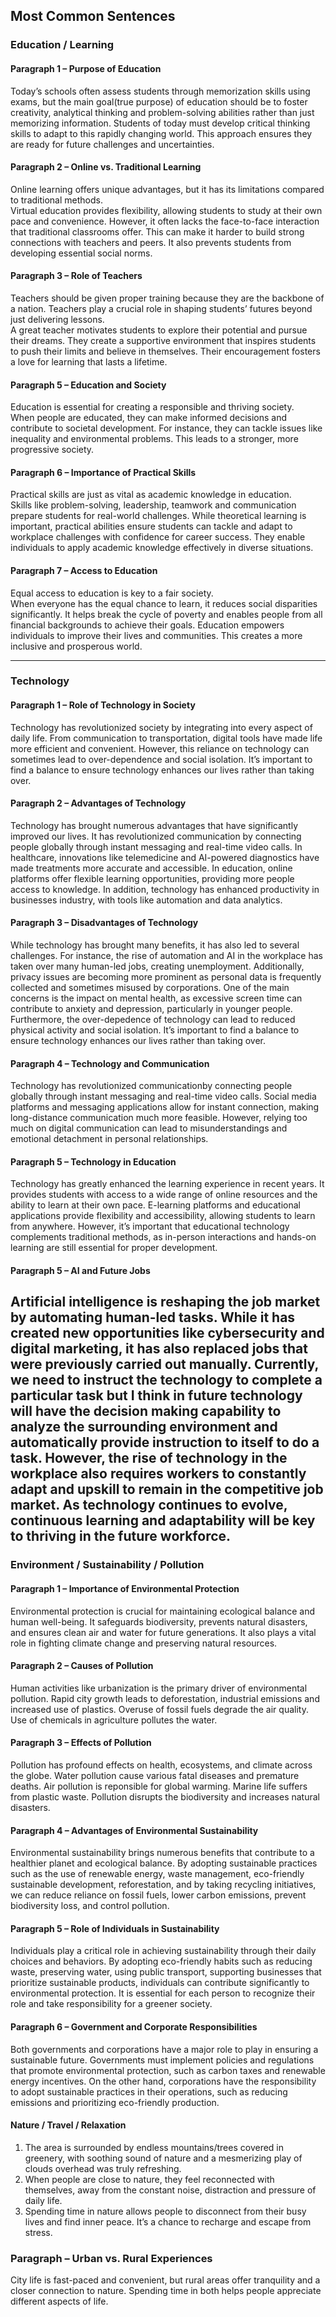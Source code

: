 ## Most Common Sentences

### Education / Learning
#### Paragraph 1 – Purpose of Education
Today’s schools often assess students through memorization skills using exams, but the main goal(true purpose) of education should be to foster creativity, analytical thinking and problem-solving abilities rather than just memorizing information. Students of today must develop critical thinking skills to adapt to this rapidly changing world. This approach ensures they are ready for future challenges and uncertainties.

#### Paragraph 2 – Online vs. Traditional Learning
Online learning offers unique advantages, but it has its limitations compared to traditional methods.  
Virtual education provides flexibility, allowing students to study at their own pace and convenience. However, it often lacks the face-to-face interaction that traditional classrooms offer. This can make it harder to build strong connections with teachers and peers. It also prevents students from developing essential social norms.

#### Paragraph 3 – Role of Teachers  
Teachers should be given proper training because they are the backbone of a nation. Teachers play a crucial role in shaping students’ futures beyond just delivering lessons.  
A great teacher motivates students to explore their potential and pursue their dreams. They create a supportive environment that inspires students to push their limits and believe in themselves. Their encouragement fosters a love for learning that lasts a lifetime. 

#### Paragraph 5 – Education and Society
Education is essential for creating a responsible and thriving society.  
When people are educated, they can make informed decisions and contribute to societal development. For instance, they can tackle issues like inequality and environmental problems. This leads to a stronger, more progressive society.

#### Paragraph 6 – Importance of Practical Skills 
Practical skills are just as vital as academic knowledge in education.  
Skills like problem-solving, leadership, teamwork and communication prepare students for real-world challenges. While theoretical learning is important, practical abilities ensure students can tackle and adapt to workplace challenges with confidence for career success. They enable individuals to apply academic knowledge effectively in diverse situations.

#### Paragraph 7 – Access to Education
Equal access to education is key to a fair society.  
When everyone has the equal chance to learn, it reduces social disparities significantly. It helps break the cycle of poverty and enables people from all financial backgrounds to achieve their goals. Education empowers individuals to improve their lives and communities. This creates a more inclusive and prosperous world.

---

### Technology

#### Paragraph 1 – Role of Technology in Society
Technology has revolutionized society by integrating into every aspect of daily life. From communication to transportation, digital tools have made life more efficient and convenient. However, this reliance on technology can sometimes lead to over-dependence and social isolation. It’s important to find a balance to ensure technology enhances our lives rather than taking over.

#### Paragraph 2 – Advantages of Technology
Technology has brought numerous advantages that have significantly improved our lives. It has revolutionized communication by connecting people globally through instant messaging and real-time video calls. In healthcare, innovations like telemedicine and AI-powered diagnostics have made treatments more accurate and accessible. In education, online platforms offer flexible learning opportunities, providing more people access to knowledge. In addition, technology has enhanced productivity in businesses industry, with tools like automation and data analytics.

#### Paragraph 3 – Disadvantages of Technology
While technology has brought many benefits, it has also led to several challenges. For instance, the rise of automation and AI in the workplace has taken over many human-led jobs, creating unemployment. Additionally, privacy issues are becoming more prominent as personal data is frequently collected and sometimes misused by corporations. One of the main concerns is the impact on mental health, as excessive screen time can contribute to anxiety and depression, particularly in younger people. Furthermore, the over-depedence of technology can lead to reduced physical activity and social isolation. It’s important to find a balance to ensure technology enhances our lives rather than taking over.

#### Paragraph 4 – Technology and Communication
Technology has revolutionized communicationby connecting people globally through instant messaging and real-time video calls. Social media platforms and messaging applications allow for instant connection, making long-distance communication much more feasible. However, relying too much on digital communication can lead to misunderstandings and emotional detachment in personal relationships.

#### Paragraph 5 – Technology in Education
Technology has greatly enhanced the learning experience in recent years. It provides students with access to a wide range of online resources and the ability to learn at their own pace. E-learning platforms and educational applications provide flexibility and accessibility, allowing students to learn from anywhere. However, it’s important that educational technology complements traditional methods, as in-person interactions and hands-on learning are still essential for proper development.

#### Paragraph 5 – AI and Future Jobs
Artificial intelligence is reshaping the job market by automating human-led tasks. While it has created new opportunities like cybersecurity and digital marketing, it has also replaced jobs that were previously carried out manually. Currently, we need to instruct the technology to complete a particular task but I think in future technology will have the decision making capability to analyze the surrounding environment and automatically provide instruction to itself to do a task. However, the rise of technology in the workplace also requires workers to constantly adapt and upskill to remain in the competitive job market. As technology continues to evolve, continuous learning and adaptability will be key to thriving in the future workforce.
---
### Environment / Sustainability / Pollution

#### Paragraph 1 – Importance of Environmental Protection
Environmental protection is crucial for maintaining ecological balance and human well-being.
It safeguards biodiversity, prevents natural disasters, and ensures clean air and water for future generations. It also plays a vital role in fighting climate change and preserving natural resources.

#### Paragraph 2 – Causes of Pollution
Human activities like urbanization is the primary driver of environmental pollution.
Rapid city growth leads to deforestation, industrial emissions and increased use of plastics. Overuse of fossil fuels degrade the air quality. Use of chemicals in agriculture pollutes the water.

#### Paragraph 3 – Effects of Pollution
Pollution has profound effects on health, ecosystems, and climate across the globe. Water pollution cause various fatal diseases and premature deaths. Air pollution is reponsible for global warming. Marine life suffers from plastic waste. Pollution disrupts the biodiversity and increases natural disasters.

#### Paragraph 4 – Advantages of Environmental Sustainability
Environmental sustainability brings numerous benefits that contribute to a healthier planet and ecological balance. By adopting sustainable practices such as the use of renewable energy, waste management, eco-friendly sustainable development, reforestation, and by taking recycling initiatives, we can reduce reliance on fossil fuels, lower carbon emissions, prevent biodiversity loss, and control pollution.

#### Paragraph 5 – Role of Individuals in Sustainability
Individuals play a critical role in achieving sustainability through their daily choices and behaviors.
By adopting eco-friendly habits such as reducing waste, preserving water, using public transport, supporting businesses that prioritize sustainable products, individuals can contribute significantly to environmental protection. It is essential for each person to recognize their role and take responsibility for a greener society.

#### Paragraph 6 – Government and Corporate Responsibilities
Both governments and corporations have a major role to play in ensuring a sustainable future.
Governments must implement policies and regulations that promote environmental protection, such as carbon taxes and renewable energy incentives. On the other hand, corporations have the responsibility to adopt sustainable practices in their operations, such as reducing emissions and prioritizing eco-friendly production.





#### Nature / Travel / Relaxation
1. The area is surrounded by endless mountains/trees covered in greenery, with soothing sound of nature and a mesmerizing play of clouds overhead was truly refreshing.
2. When people are close to nature, they feel reconnected with themselves, away from the constant noise, distraction and pressure of daily life.
3. Spending time in nature allows people to disconnect from their busy lives and find inner peace. It’s a chance to recharge and escape from stress.

### Paragraph – Urban vs. Rural Experiences
City life is fast-paced and convenient, but rural areas offer tranquility and a closer connection to nature. Spending time in both helps people appreciate different aspects of life.

### 
